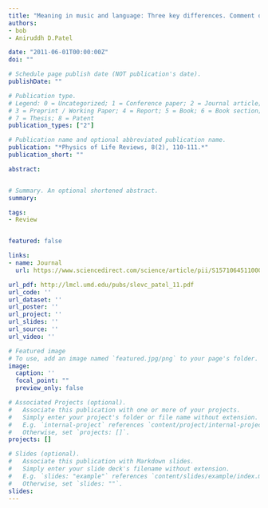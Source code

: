 ```yaml
---
title: "Meaning in music and language: Three key differences. Comment on “Towards a neural basis of processing musical semantics” by Stefan Koelsch"
authors:
- bob
- Aniruddh D.Patel

date: "2011-06-01T00:00:00Z"
doi: ""

# Schedule page publish date (NOT publication's date).
publishDate: ""

# Publication type.
# Legend: 0 = Uncategorized; 1 = Conference paper; 2 = Journal article;
# 3 = Preprint / Working Paper; 4 = Report; 5 = Book; 6 = Book section;
# 7 = Thesis; 8 = Patent
publication_types: ["2"]

# Publication name and optional abbreviated publication name.
publication: "*Physics of Life Reviews, 8(2), 110-111.*"
publication_short: ""

abstract: 


# Summary. An optional shortened abstract.
summary:

tags:
- Review


featured: false

links:
- name: Journal
  url: https://www.sciencedirect.com/science/article/pii/S1571064511000431?via%3Dihub

url_pdf: http://lmcl.umd.edu/pubs/slevc_patel_11.pdf
url_code: ''
url_dataset: ''
url_poster: ''
url_project: ''
url_slides: ''
url_source: ''
url_video: ''

# Featured image
# To use, add an image named `featured.jpg/png` to your page's folder. 
image:
  caption: ''
  focal_point: ""
  preview_only: false

# Associated Projects (optional).
#   Associate this publication with one or more of your projects.
#   Simply enter your project's folder or file name without extension.
#   E.g. `internal-project` references `content/project/internal-project/index.md`.
#   Otherwise, set `projects: []`.
projects: []

# Slides (optional).
#   Associate this publication with Markdown slides.
#   Simply enter your slide deck's filename without extension.
#   E.g. `slides: "example"` references `content/slides/example/index.md`.
#   Otherwise, set `slides: ""`.
slides:
---
```


